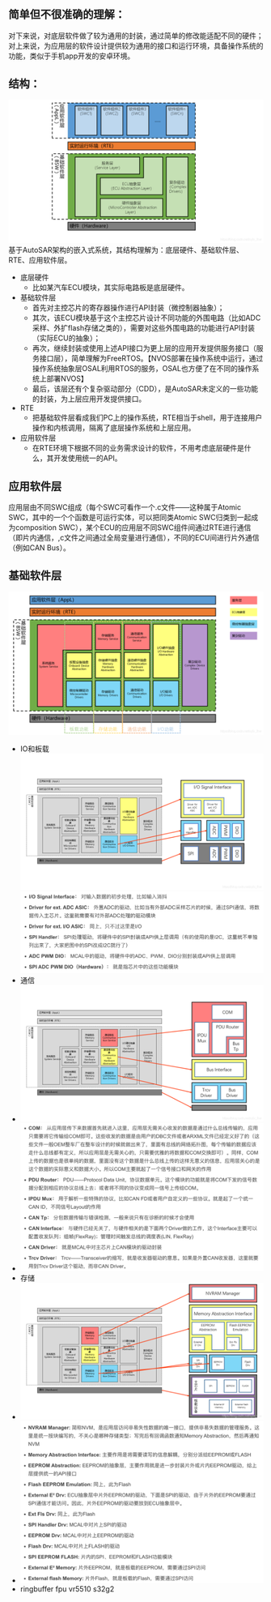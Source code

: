 ## 简单但不很准确的理解：
对下来说，对底层软件做了较为通用的封装，通过简单的修改能适配不同的硬件；
对上来说，为应用层的软件设计提供较为通用的接口和运行环境，具备操作系统的功能，类似于手机app开发的安卓环境。
## 结构：
![](./images/autosar%E5%9F%BA%E6%9C%AC%E7%BB%93%E6%9E%84.png)
基于AutoSAR架构的嵌入式系统，其结构理解为：底层硬件、基础软件层、RTE、应用软件层。
* 底层硬件
    * 比如某汽车ECU模块，其实际电路板是底层硬件。
* 基础软件层
    * 首先对主控芯片的寄存器操作进行API封装（微控制器抽象）；
    * 其次，该ECU模块基于这个主控芯片设计不同功能的外围电路（比如ADC采样、外扩flash存储之类的），需要对这些外围电路的功能进行API封装（实际ECU的抽象）；
    * 再次，继续封装或使用上述API接口为更上层的应用开发提供服务接口（服务接口层），简单理解为FreeRTOS。【NVOS部署在操作系统中运行，通过操作系统抽象层OSAL利用RTOS的服务，OSAL也方便了在不同的操作系统上部署NVOS】
    * 最后，该层还有个复杂驱动部分（CDD），是AutoSAR未定义的一些功能的封装，为上层应用开发提供接口。
* RTE
    * 把基础软件层看成我们PC上的操作系统，RTE相当于shell，用于连接用户操作和内核调用，隔离了底层操作系统和上层应用。
* 应用软件层
    * 在RTE环境下根据不同的业务需求设计的软件，不用考虑底层硬件是什么，其开发使用统一的API。
## 应用软件层
应用层由不同SWC组成（每个SWC可看作一个.c文件——这种属于Atomic SWC，其中的一个个函数是可运行实体，可以把同类Atomic SWC归类到一起成为composition SWC），某个ECU的应用层不同SWC组件间通过RTE进行通信（即片内通信，,c文件之间通过全局变量进行通信），不同的ECU间进行片外通信（例如CAN Bus）。
## 基础软件层
![](./images/%E5%9F%BA%E7%A1%80%E8%BD%AF%E4%BB%B6%E5%B1%82%E7%BB%93%E6%9E%84%E5%9B%BE.png)
* IO和板载
![](./images/BSW层IO结构.png)
![](./images/BSW层IO名次解释.png)
* 通信
* ![](./images/BSW层通信部分结构.png)
* ![](images/BSW层通信模块名次解释.png)
* 存储
* ![](./images/BSW层存储部分结构.png)
* ![](./images/BSW层存储部分名次解释.png)
* ringbuffer  fpu
vr5510 s32g2